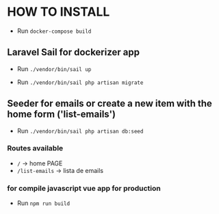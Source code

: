 # HOW TO INSTALL

- Run `docker-compose build`

## Laravel Sail for dockerizer app

- Run `./vendor/bin/sail up`

- Run `./vendor/bin/sail php artisan migrate`

## Seeder for emails or create a new item with the home form  ('list-emails')

- Run `./vendor/bin/sail php artisan db:seed`
  
### Routes available

- `/` -> home PAGE
- `/list-emails` -> lista de emails
  
### for compile javascript vue app for production

- Run `npm run build`
